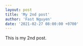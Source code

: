 ```yaml
---
layout: post
title: 'My 2nd post'
author: 'Fast Nguyen'
date: '2021-02-27 08:00:00 +0700'
---
```


This is my 2nd post.
